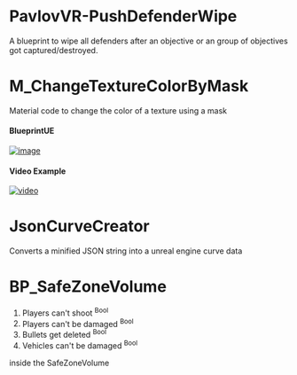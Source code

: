 # PavlovVR-PushDefenderWipe
A blueprint to wipe all defenders after an objective or an group of objectives got captured/destroyed.



# M_ChangeTextureColorByMask
Material code to change the color of a texture using a mask
#### BlueprintUE
[![image](https://github.com/DarkAt26/PavlovVR-RandomBlueprintCollection/assets/84019236/9dd067b7-320f-453e-8be4-17e171cf55a2)](https://blueprintue.com/blueprint/tev1uwiv/)
#### Video Example
[![video](https://img.youtube.com/vi/Ob19WJt87Mc/0.jpg)](https://www.youtube.com/watch?v=Ob19WJt87Mc)



# JsonCurveCreator
Converts a minified JSON string into a unreal engine curve data



# BP_SafeZoneVolume
1. Players can't shoot <sup>Bool</sup>
2. Players can't be damaged <sup>Bool</sup>
3. Bullets get deleted <sup>Bool</sup>
4. Vehicles can't be damaged <sup>Bool</sup>

inside the SafeZoneVolume
